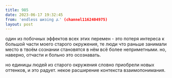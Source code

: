 ```yaml
---
title: 985
date: 2023-06-17 19:32:45
from: 'endless шизing ⍼' (channel1162404975)
layout: post
---
```


один из побочных эффектов всех этих перемен - это потеря интереса к большой части моего старого окружения, те люди что раньше занимали место в твоём сознании становятся в нём всё более неприметными. но, наверно, отчасти и больно это осознавать.

но единицы людей из старого окружения словно приобрели новых оттенков, и это радует. некое расширение контекста взаимопонимания.

